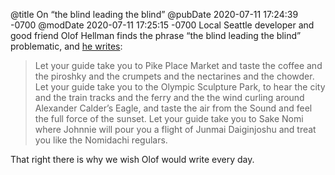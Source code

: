 @title On “the blind leading the blind”
@pubDate 2020-07-11 17:24:39 -0700
@modDate 2020-07-11 17:25:15 -0700
Local Seattle developer and good friend Olof Hellman finds the phrase “the blind leading the blind” problematic, and [he writes](https://olof.micro.blog/2020/07/11/the-blind-leading.html):

> Let your guide take you to Pike Place Market and taste the coffee and the piroshky and the crumpets and the nectarines and the chowder. Let your guide take you to the Olympic Sculpture Park, to hear the city and the train tracks and the ferry and the the wind curling around Alexander Calder’s Eagle, and taste the air from the Sound and feel the full force of the sunset. Let your guide take you to Sake Nomi where Johnnie will pour you a flight of Junmai Daiginjoshu and treat you like the Nomidachi regulars.

That right there is why we wish Olof would write every day.
